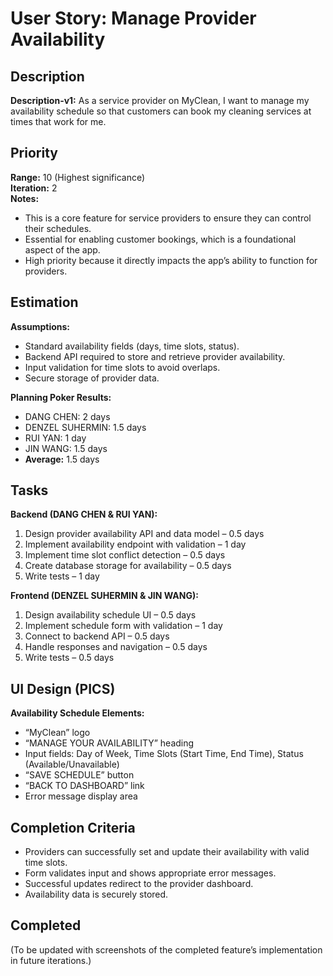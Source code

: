 # User Story: Manage Provider Availability

## Description
**Description-v1:** As a service provider on MyClean, I want to manage my availability schedule so that customers can book my cleaning services at times that work for me.

## Priority
**Range:** 10 (Highest significance)  
**Iteration:** 2  
**Notes:**  
- This is a core feature for service providers to ensure they can control their schedules.  
- Essential for enabling customer bookings, which is a foundational aspect of the app.  
- High priority because it directly impacts the app’s ability to function for providers.

## Estimation
**Assumptions:**  
- Standard availability fields (days, time slots, status).  
- Backend API required to store and retrieve provider availability.  
- Input validation for time slots to avoid overlaps.  
- Secure storage of provider data.  

**Planning Poker Results:**  
- DANG CHEN: 2 days  
- DENZEL SUHERMIN: 1.5 days   
- RUI YAN: 1 day 
- JIN WANG: 1.5 days 
- **Average:** 1.5 days

## Tasks
**Backend (DANG CHEN & RUI YAN):**  
1. Design provider availability API and data model – 0.5 days  
2. Implement availability endpoint with validation – 1 day  
3. Implement time slot conflict detection – 0.5 days  
4. Create database storage for availability – 0.5 days  
5. Write tests – 1 day  

**Frontend (DENZEL SUHERMIN & JIN WANG):**  
1. Design availability schedule UI – 0.5 days  
2. Implement schedule form with validation – 1 day  
3. Connect to backend API – 0.5 days  
4. Handle responses and navigation – 0.5 days  
5. Write tests – 0.5 days  

## UI Design (PICS)
**Availability Schedule Elements:**  
- “MyClean” logo  
- “MANAGE YOUR AVAILABILITY” heading  
- Input fields: Day of Week, Time Slots (Start Time, End Time), Status (Available/Unavailable)  
- “SAVE SCHEDULE” button  
- “BACK TO DASHBOARD” link  
- Error message display area  

## Completion Criteria
- Providers can successfully set and update their availability with valid time slots.  
- Form validates input and shows appropriate error messages.  
- Successful updates redirect to the provider dashboard.  
- Availability data is securely stored.  

## Completed
(To be updated with screenshots of the completed feature’s implementation in future iterations.)
